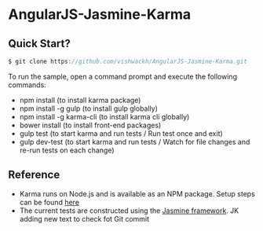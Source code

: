 # AngularJS-Jasmine-Karma

## Quick Start?
```js
$ git clone https://github.com/vishwackh/AngularJS-Jasmine-Karma.git
```
To run the sample, open a command prompt and execute the following commands:

 -  npm install (to install karma package)
 -  npm install -g gulp (to install gulp globally)
 -  npm install -g karma-cli (to install karma cli globally)
 -  bower install (to install front-end packages)
 -  gulp test (to start karma and run tests / Run test once and exit)
 - gulp dev-test (to start karma and run tests / Watch for file changes and re-run tests on each change)
 
 ## Reference 
 - Karma runs on Node.js and is available as an NPM package. Setup steps can be found [here](http://karma-runner.github.io/0.12/intro/installation.html)
 - The current tests are constructed using the [Jasmine framework](http://jasmine.github.io/).
JK adding new text to check fot Git commit